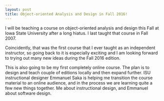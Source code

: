 ```yaml
---
layout: post
title: Object-oriented Analysis and Design in Fall 2016! 
---
```


I will be teaching a course on object-oriented analysis and design this Fall 
at Iowa State University 
after a long hiatus. I last taught that course in Fall 2007. 

Coincidently, that was the first course that I ever taught as an independent
instructor, so going back to it is especially exciting and I am looking forward to 
trying out many new ideas during the Fall 2016 edition.

This is also going to be my first completely online course.
The plan is to design and teach couple of editions locally and then expand further. 
ISU instructional designer Emmanuel Saka is helping me transition the course material to an
online audience, and in the process we are learning quite a few new things together. 
Me about instructional design, and Emmanuel about software design. 
